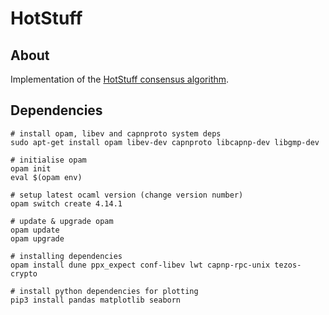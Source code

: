 # HotStuff

## About
Implementation of the [HotStuff consensus algorithm](https://arxiv.org/abs/1803.05069).
## Dependencies
```
# install opam, libev and capnproto system deps
sudo apt-get install opam libev-dev capnproto libcapnp-dev libgmp-dev

# initialise opam
opam init
eval $(opam env)

# setup latest ocaml version (change version number)
opam switch create 4.14.1

# update & upgrade opam
opam update
opam upgrade

# installing dependencies
opam install dune ppx_expect conf-libev lwt capnp-rpc-unix tezos-crypto

# install python dependencies for plotting
pip3 install pandas matplotlib seaborn
```
